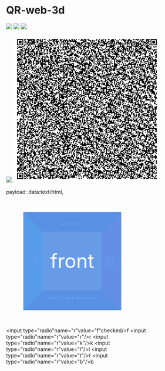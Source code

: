 # QR-web-3d
[![](https://img.shields.io/badge/-Language-D8D81F?style=for-the-badge&logo=javascript&logoColor=white)]() [![](https://img.shields.io/badge/-Language-CF60DF?style=for-the-badge&logo=html5&logoColor=white)]() [![](https://img.shields.io/badge/-Language-5BC5E3?style=for-the-badge&logo=css3&logoColor=white)]()

<img src="./~Gifs/preview.gif" width="250">
<img src="./~Gifs/qr.gif" width="400">

payload:
        data:text/html,<head><style>.s{width:200px;height:200px;margin:80px;perspective:400px}.c{width:200px;height:200px;position:relative;transform-style:preserve-3d;transition:transform 5s}.c.qf{transform:translateZ(-100px)rotateY(0deg)}.c.qr{transform:translateZ(-100px)rotateY(-90deg)}.c.qk{transform:translateZ(-100px)rotateY(-180deg)}.c.ql{transform:translateZ(-100px)rotateY(90deg)}.c.qt{transform:translateZ(-150px)rotateX(-90deg)}.c.qb{transform:translateZ(-150px)rotateX(90deg)}.v{position:absolute;width:200px;height:200px;line-height:200px;font-size:40px;color:white;text-align:center}.f{background:hsla(216,87%,65%,.9);transform:rotateY(0deg)translateZ(100px)}.r{background:hsla(0,49%,54%,.9);transform:rotateY(90deg)translateZ(100px)}.k{background:hsla(41,87%,65%,.9);transform:rotateY(180deg)translateZ(100px)}.l{background:hsla(146,49%,54%,.9);transform:rotateY(-90deg)translateZ(100px)}.t{background:hsla(0,0%,30%,.9);transform:rotateX(90deg)translateZ(100px)}.b{background:hsla(0,0%,30%,.9);transform:rotateX(-90deg)translateZ(100px)}</style></head><body><div class="s"><div class="c"><div class="v f">front</div><div class="v k">back</div><div class="v r">right</div><div class="v l">left</div><div class="v t">top</div><div class="v b">bottom</div></div></div><p class="x"><input type="radio"name="r"value="f"checked/>f <input type="radio"name="r"value="r"/>r <input type="radio"name="r"value="k"/>k <input type="radio"name="r"value="l"/>l <input type="radio"name="r"value="t"/>t <input type="radio"name="r"value="b"/>b</p><script>c=document.querySelector('.c');g=document.querySelector('.x');m='';function p(){n=g.querySelector(':checked');u='q'+n.value;if(m)c.classList.remove(m);c.classList.add(u);m=u}p();g.addEventListener('change',p)</script></body>
